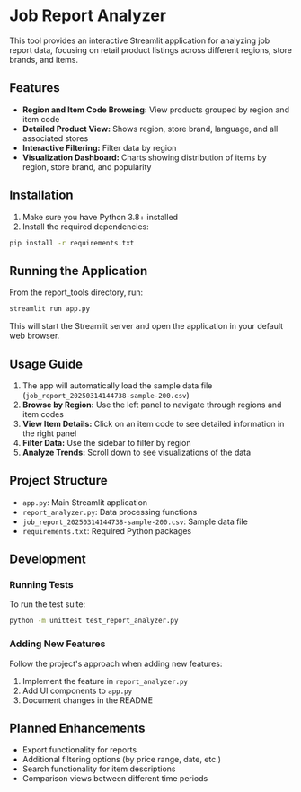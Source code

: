 # Job Report Analyzer

This tool provides an interactive Streamlit application for analyzing job report data, focusing on retail product listings across different regions, store brands, and items.

## Features

- **Region and Item Code Browsing:** View products grouped by region and item code
- **Detailed Product View:** Shows region, store brand, language, and all associated stores
- **Interactive Filtering:** Filter data by region
- **Visualization Dashboard:** Charts showing distribution of items by region, store brand, and popularity

## Installation

1. Make sure you have Python 3.8+ installed
2. Install the required dependencies:

```bash
pip install -r requirements.txt
```

## Running the Application

From the report_tools directory, run:

```bash
streamlit run app.py
```

This will start the Streamlit server and open the application in your default web browser.

## Usage Guide

1. The app will automatically load the sample data file (`job_report_20250314144738-sample-200.csv`)
2. **Browse by Region:** Use the left panel to navigate through regions and item codes
3. **View Item Details:** Click on an item code to see detailed information in the right panel
4. **Filter Data:** Use the sidebar to filter by region
5. **Analyze Trends:** Scroll down to see visualizations of the data

## Project Structure

- `app.py`: Main Streamlit application
- `report_analyzer.py`: Data processing functions
- `job_report_20250314144738-sample-200.csv`: Sample data file
- `requirements.txt`: Required Python packages

## Development

### Running Tests

To run the test suite:

```bash
python -m unittest test_report_analyzer.py
```

### Adding New Features

Follow the project's approach when adding new features:
1. Implement the feature in `report_analyzer.py`
2. Add UI components to `app.py`
3. Document changes in the README

## Planned Enhancements

- Export functionality for reports
- Additional filtering options (by price range, date, etc.)
- Search functionality for item descriptions
- Comparison views between different time periods
